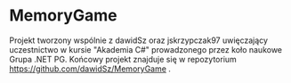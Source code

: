 # MemoryGame
Projekt tworzony wspólnie z dawidSz oraz jskrzypczak97 uwięczający uczestnictwo w kursie "Akademia C#" prowadzonego przez koło naukowe
Grupa .NET PG. Końcowy projekt znajduje się w repozytorium https://github.com/dawidSz/MemoryGame .
